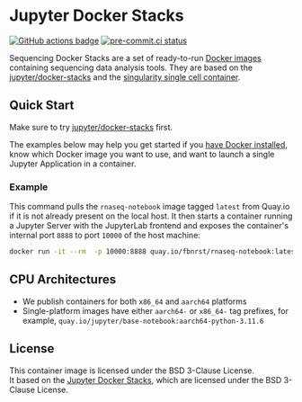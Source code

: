 # Jupyter Docker Stacks

[![GitHub actions badge](https://github.com/fbnrst/sequencing-docker-stacks/actions/workflows/docker.yml/badge.svg)](https://github.com/fbnrst/sequencing-docker-stacks/actions/workflows/docker.yml?query=branch%3Amain "Docker images build status")
[![pre-commit.ci status](https://results.pre-commit.ci/badge/github/fbnrst/sequencing-docker-stacks/main.svg)](https://results.pre-commit.ci/latest/github/fbnrst/sequencing-docker-stacks/main "pre-commit.ci build status")


Sequencing Docker Stacks are a set of ready-to-run [Docker images](https://quay.io/organization/fbnrst) containing sequencing data analysis tools. They are based on the [jupyter/docker-stacks](https://github.com/jupyter/docker-stacks) and the [singularity single cell container](https://gitlab.hrz.tu-chemnitz.de/dcgc-bfx/singularity/singularity-single-cell).

## Quick Start

Make sure to try [jupyter/docker-stacks](https://github.com/jupyter/docker-stacks) first.
<!-- You can [try a relatively recent build of the quay.io/jupyter/base-notebook image on mybinder.org](https://mybinder.org/v2/gh/fbnrst/sequencing-docker-stacks/main?urlpath=lab/tree/README.ipynb). -->
The examples below may help you get started if you [have Docker installed](https://docs.docker.com/get-started/get-docker/),
know which Docker image you want to use, and want to launch a single Jupyter Application in a container.

### Example 

This command pulls the `rnaseq-notebook` image tagged `latest` from Quay.io if it is not already present on the local host.
It then starts a container running a Jupyter Server with the JupyterLab frontend and exposes the container's internal port `8888` to port `10000` of the host machine:

```bash
docker run -it --rm  -p 10000:8888 quay.io/fbnrst/rnaseq-notebook:latest
```

## CPU Architectures

- We publish containers for both `x86_64` and `aarch64` platforms
- Single-platform images have either `aarch64-` or `x86_64-` tag prefixes, for example, `quay.io/jupyter/base-notebook:aarch64-python-3.11.6`

## License

This container image is licensed under the BSD 3-Clause License.  
It based on the [Jupyter Docker Stacks](https://jupyter-docker-stacks.readthedocs.io), which are licensed under the BSD 3-Clause License.